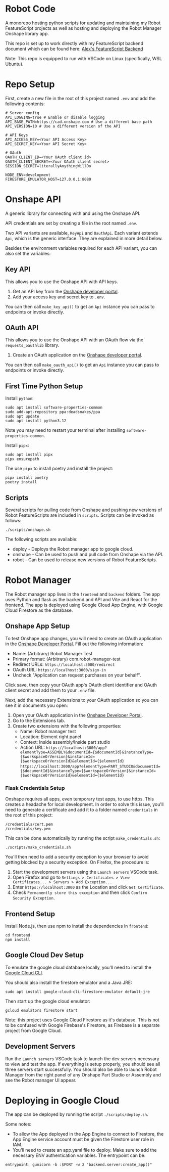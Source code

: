 # Robot Code

A monorepo hosting python scripts for updating and maintaining my Robot FeatureScript projects as well as hosting and deploying the Robot Manager Onshape library app.

This repo is set up to work directly with my FeatureScript backend document which can be found here:
[Alex's FeatureScript Backend](https://cad.onshape.com/documents/00dd11dabe44da2db458f898/w/6c20cd994b174cc99668701f)

Note: This repo is equipped to run with VSCode on Linux (specifically, WSL Ubuntu).

# Repo Setup

First, create a new file in the root of this project named `.env` and add the following contents:

```
# Server config
API_LOGGING=true # Enable or disable logging
API_BASE_PATH=https://cad.onshape.com # Use a different base path
API_VERSION=10 # Use a different version of the API

# API Keys
API_ACCESS_KEY=<Your API Access Key>
API_SECRET_KEY=<Your API Secret Key>

# OAuth
OAUTH_CLIENT_ID=<Your OAuth client id>
OAUTH_CLIENT_SECRET=<Your OAuth client secret>
SESSION_SECRET=literallyAnythingWillDo

NODE_ENV=development
FIRESTORE_EMULATOR_HOST=127.0.0.1:8080
```

# Onshape API

A generic library for connecting with and using the Onshape API.

API credentials are set by creating a file in the root named `.env`.

Two API variants are available, `KeyApi` and `OauthApi`. Each variant extends `Api`, which is the generic interface.
They are explained in more detail below.

Besides the environment variables required for each API variant, you can also set the variables:

## Key API

This allows you to use the Onshape API with API keys.

1. Get an API key from the [Onshape developer portal](https://dev-portal.onshape.com/keys).
1. Add your access key and secret key to `.env`.

You can then call `make_key_api()` to get an `Api` instance you can pass to endpoints or invoke directly.

## OAuth API

This allows you to use the Onshape API with an OAuth flow via the `requests_oauthlib` library.

1. Create an OAuth application on the [Onshape developer portal](https://dev-portal.onshape.com/oauthApps).

You can then call `make_oauth_api()` to get an `Api` instance you can pass to endpoints or invoke directly.

## First Time Python Setup

Install `python`:

```
sudo apt install software-properties-common
sudo add-apt-repository ppa:deadsnakes/ppa
sudo apt update
sudo apt install python3.12
```

Note you may need to restart your terminal after installing `software-properties-common`.

Install `pipx`:

```
sudo apt install pipx
pipx ensurepath
```

The use `pipx` to install poetry and install the project:

```
pipx install poetry
poetry install
```

## Scripts

Several scripts for pulling code from Onshape and pushing new versions of Robot FeatureScripts are included in `scripts`. Scripts can be invoked as follows:

```
./scripts/onshape.sh
```

The following scripts are available:

-   deploy - Deploys the Robot manager app to google cloud.
-   onshape - Can be used to push and pull code from Onshape via the API.
-   robot - Can be used to release new versions of Robot FeatureScripts.

# Robot Manager

The Robot manager app lives in the `frontend` and `backend` folders. The app uses Python and flask as the backend and API and Vite and React for the frontend. The app is deployed using Google Cloud App Engine, with Google Cloud Firestore as the database.

## Onshape App Setup

To test Onshape app changes, you will need to create an OAuth application in the [Onshape Developer Portal](https://cad.onshape.com/appstore/dev-portal/oauthApps). Fill out the following information:

-   Name: (Arbitrary) Robot Manager Test
-   Primary format: (Arbitrary) com.robot-manager-test
-   Redirect URLs: `https://localhost:3000/redirect`
-   OAuth URL: `https://localhost:3000/sign-in`
-   Uncheck "Application can request purchases on your behalf".

Click save, then copy your OAuth app's OAuth client identifier and OAuth client secret and add them to your `.env` file.

Next, add the necessary Extensions to your OAuth application so you can see it in documents you open:

1. Open your OAuth application in the [Onshape Developer Portal](https://cad.onshape.com/appstore/dev-portal/oauthApps).
2. Go to the Extensions tab.
3. Create two extensions with the following properties:
    - Name: Robot manager test
    - Location: Element right panel
    - Context: Inside assembly/Inside part studio
    - Action URL:
      `https://localhost:3000/app?elementType=ASSEMBLY&documentId={$documentId}&instanceType={$workspaceOrVersion}&instanceId={$workspaceOrVersionId}&elementId={$elementId}`
      `https://localhost:3000/app?elementType=PART_STUDIO&documentId={$documentId}&instanceType={$workspaceOrVersion}&instanceId={$workspaceOrVersionId}&elementId={$elementId}`

### Flask Credentials Setup

Onshape requires all apps, even temporary test apps, to use https. This creates a headache for local development.
In order to solve this issue, you'll need to generate a certificate and add it to a folder named `credentials` in the root of this project:

```
/credentials/cert.pem
/credentials/key.pem
```

This can be done automatically by running the script `make_credentials.sh`:

```
./scripts/make_credentials.sh
```

You'll then need to add a security exception to your browser to avoid getting blocked by a security exception.
On Firefox, the procedure is:

1. Start the development servers using the `Launch servers` VSCode task.
2. Open Firefox and go to `Settings > Certificates > View Certificates... > Servers > Add Exception...`
3. Enter `https://localhost:3000` as the Location and click `Get Certificate`.
4. Check `Permanently store this exception` and then click `Confirm Security Exception`.

## Frontend Setup

Install Node.js, then use npm to install the dependencies in `frontend`:

```
cd frontend
npm install
```

## Google Cloud Dev Setup

To emulate the google cloud database locally, you'll need to install the [Google Cloud CLI](https://cloud.google.com/sdk/docs/install#deb).

You should also install the firestore emulator and a Java JRE:

```
sudo apt install google-cloud-cli-firestore-emulator default-jre
```

Then start up the google cloud emulator:

```
gcloud emulators firestore start
```

<!-- Then restart the distro. This prevents google cloud from using the google cloud version located outside of WSL. -->

Note: this project uses Google Cloud Firestore as it's database. This is not to be confused with Google Firebase's Firestore, as Firebase is a separate project from Google Cloud.

## Development Servers

Run the `Launch servers` VSCode task to launch the dev servers necessary to view and test the app.
If everything is setup properly, you should see all three servers start successfully.
You should also be able to launch Robot Manager from the right panel of any Onshape Part Studio or Assembly and see the Robot manager UI appear.

# Deploying in Google Cloud

The app can be deployed by running the script `./scripts/deploy.sh`.

Some notes:

-   To allow the App deployed in the App Engine to connect to Firestore, the App Engine service account must be given the Firestore user role in IAM.
-   You'll need to create an app.yaml file to deploy. Make sure to add the necessary ENV authentication variables. The entrypoint can be:

```
entrypoint: gunicorn -b :$PORT -w 2 "backend.server:create_app()"
```
